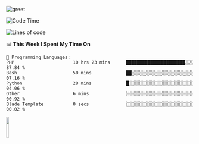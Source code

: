 ![greet](https://user-images.githubusercontent.com/44234583/146624354-9d461392-3676-4e7a-b12f-debc7319f53b.gif) 


<!--START_SECTION:waka-->
![Code Time](http://img.shields.io/badge/Code%20Time-704%20hrs%2024%20mins-blue)

![Lines of code](https://img.shields.io/badge/From%20Hello%20World%20I%27ve%20Written-10.7%20million%20lines%20of%20code-blue)

📊 **This Week I Spent My Time On** 

```text
💬 Programming Languages: 
PHP                      10 hrs 23 mins      ██████████████████████░░░   87.84 % 
Bash                     50 mins             ██░░░░░░░░░░░░░░░░░░░░░░░   07.16 % 
Python                   28 mins             █░░░░░░░░░░░░░░░░░░░░░░░░   04.06 % 
Other                    6 mins              ░░░░░░░░░░░░░░░░░░░░░░░░░   00.92 % 
Blade Template           0 secs              ░░░░░░░░░░░░░░░░░░░░░░░░░   00.02 % 
```


<!--END_SECTION:waka-->
<img src="https://user-images.githubusercontent.com/44234583/191059235-95ebfce1-7fc7-4eee-baff-214d902e7c18.gif" width="12%"/>
